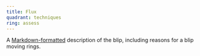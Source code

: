 ```yaml
---
title: Flux
quadrant: techniques
ring: assess
---
```


A [Markdown-formatted](https://www.markdownguide.org/) description
of the blip, including reasons for a blip moving rings.
